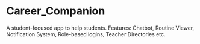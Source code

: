 # Career_Companion
A student-focused app to help students.
Features: Chatbot, Routine Viewer, Notification System, Role-based logins, Teacher Directories etc.
